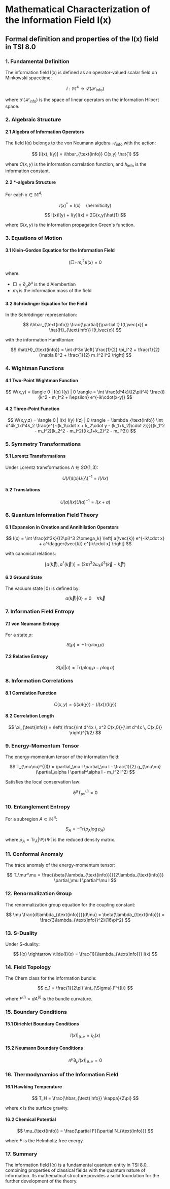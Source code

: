 # Mathematical Characterization of the Information Field I(x)
## Formal definition and properties of the I(x) field in TSI 8.0

### 1. Fundamental Definition

The information field I(x) is defined as an operator-valued scalar field on Minkowski spacetime:

$$
I: \mathbb{M}^4 \rightarrow \mathcal{L}(\mathcal{H}_{\text{info}})
$$

where $\mathcal{L}(\mathcal{H}_{\text{info}})$ is the space of linear operators on the information Hilbert space.

### 2. Algebraic Structure

#### 2.1 Algebra of Information Operators

The field I(x) belongs to the von Neumann algebra $\mathcal{A}_{\text{info}}$ with the action:

$$
[I(x), I(y)] = i\hbar_{\text{info}} C(x,y) \hat{1}
$$

where $C(x,y)$ is the information correlation function, and $\hbar_{\text{info}}$ is the information constant.

#### 2.2 *-algebra Structure

For each $x \in \mathbb{M}^4$:

$$
I(x)^* = I(x) \quad \text{(hermiticity)}
$$

$$
I(x)I(y) + I(y)I(x) = 2G(x,y)\hat{1}
$$

where $G(x,y)$ is the information propagation Green's function.

### 3. Equations of Motion

#### 3.1 Klein-Gordon Equation for the Information Field

$$
(\Box + m_I^2) I(x) = 0
$$

where:
- $\Box = \partial_\mu \partial^\mu$ is the d'Alembertian
- $m_I$ is the information mass of the field

#### 3.2 Schrödinger Equation for the Field

In the Schrödinger representation:

$$
i\hbar_{\text{info}} \frac{\partial}{\partial t} I(t,\vec{x}) = \hat{H}_{\text{info}} I(t,\vec{x})
$$

with the information Hamiltonian:

$$
\hat{H}_{\text{info}} = \int d^3x \left[ \frac{1}{2} \pi_I^2 + \frac{1}{2} (\nabla I)^2 + \frac{1}{2} m_I^2 I^2 \right]
$$

### 4. Wightman Functions

#### 4.1 Two-Point Wightman Function

$$
W(x,y) = \langle 0 | I(x) I(y) | 0 \rangle = \int \frac{d^4k}{(2\pi)^4} \frac{i}{k^2 - m_I^2 + i\epsilon} e^{-ik\cdot(x-y)}
$$

#### 4.2 Three-Point Function

$$
W(x,y,z) = \langle 0 | I(x) I(y) I(z) | 0 \rangle = \lambda_{\text{info}} \int d^4k_1 d^4k_2 \frac{e^{-i(k_1\cdot x + k_2\cdot y - (k_1+k_2)\cdot z)}}{(k_1^2 - m_I^2)(k_2^2 - m_I^2)((k_1+k_2)^2 - m_I^2)}
$$

### 5. Symmetry Transformations

#### 5.1 Lorentz Transformations

Under Lorentz transformations $\Lambda \in SO(1,3)$:

$$
U(\Lambda) I(x) U(\Lambda)^{-1} = I(\Lambda x)
$$

#### 5.2 Translations

$$
U(a) I(x) U(a)^{-1} = I(x+a)
$$

### 6. Quantum Information Field Theory

#### 6.1 Expansion in Creation and Annihilation Operators

$$
I(x) = \int \frac{d^3k}{(2\pi)^3 2\omega_k} \left[ a(\vec{k}) e^{-ik\cdot x} + a^\dagger(\vec{k}) e^{ik\cdot x} \right]
$$

with canonical relations:

$$
[a(\vec{k}), a^\dagger(\vec{k}')] = (2\pi)^3 2\omega_k \delta^3(\vec{k}-\vec{k}')
$$

#### 6.2 Ground State

The vacuum state $|0\rangle$ is defined by:

$$
a(\vec{k}) |0\rangle = 0 \quad \forall \vec{k}
$$

### 7. Information Field Entropy

#### 7.1 von Neumann Entropy

For a state $\rho$:

$$
S[\rho] = -\text{Tr}(\rho \log \rho)
$$

#### 7.2 Relative Entropy

$$
S(\rho || \sigma) = \text{Tr}(\rho \log \rho - \rho \log \sigma)
$$

### 8. Information Correlations

#### 8.1 Correlation Function

$$
C(x,y) = \langle I(x) I(y) \rangle - \langle I(x) \rangle \langle I(y) \rangle
$$

#### 8.2 Correlation Length

$$
\xi_{\text{info}} = \left( \frac{\int d^4x \, x^2 C(x,0)}{\int d^4x \, C(x,0)} \right)^{1/2}
$$

### 9. Energy-Momentum Tensor

The energy-momentum tensor of the information field:

$$
T_{\mu\nu}^{(I)} = \partial_\mu I \partial_\nu I - \frac{1}{2} g_{\mu\nu} (\partial_\alpha I \partial^\alpha I - m_I^2 I^2)
$$

Satisfies the local conservation law:

$$
\partial^\mu T_{\mu\nu}^{(I)} = 0
$$

### 10. Entanglement Entropy

For a subregion $A \subset \mathbb{M}^4$:

$$
S_A = -\text{Tr}(\rho_A \log \rho_A)
$$

where $\rho_A = \text{Tr}_{\bar{A}} |\Psi\rangle \langle \Psi|$ is the reduced density matrix.

### 11. Conformal Anomaly

The trace anomaly of the energy-momentum tensor:

$$
T_\mu^\mu = \frac{\beta(\lambda_{\text{info}})}{2\lambda_{\text{info}}} \partial_\mu I \partial^\mu I
$$

### 12. Renormalization Group

The renormalization group equation for the coupling constant:

$$
\mu \frac{d\lambda_{\text{info}}}{d\mu} = \beta(\lambda_{\text{info}}) = \frac{3\lambda_{\text{info}}^2}{16\pi^2}
$$

### 13. S-Duality

Under S-duality:

$$
I(x) \rightarrow \tilde{I}(x) = \frac{1}{\lambda_{\text{info}}} I(x)
$$

### 14. Field Topology

The Chern class for the information bundle:

$$
c_1 = \frac{1}{2\pi} \int_{\Sigma} F^{(I)}
$$

where $F^{(I)} = dA^{(I)}$ is the bundle curvature.

### 15. Boundary Conditions

#### 15.1 Dirichlet Boundary Conditions

$$
I(x)|_{\partial \mathcal{M}} = I_0(x)
$$

#### 15.2 Neumann Boundary Conditions

$$
n^\mu \partial_\mu I(x)|_{\partial \mathcal{M}} = 0
$$

### 16. Thermodynamics of the Information Field

#### 16.1 Hawking Temperature

$$
T_H = \frac{\hbar_{\text{info}} \kappa}{2\pi}
$$

where $\kappa$ is the surface gravity.

#### 16.2 Chemical Potential

$$
\mu_{\text{info}} = \frac{\partial F}{\partial N_{\text{info}}}
$$

where $F$ is the Helmholtz free energy.

### 17. Summary

The information field I(x) is a fundamental quantum entity in TSI 8.0, combining properties of classical fields with the quantum nature of information. Its mathematical structure provides a solid foundation for the further development of the theory.